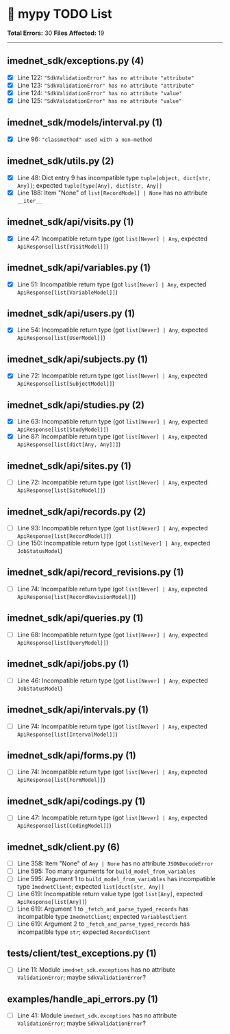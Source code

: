 # **📝 mypy TODO List**

**Total Errors:** 30
**Files Affected:** 19

---

## imednet_sdk/exceptions.py (4)

- [x] Line 122: `"SdkValidationError" has no attribute "attribute"`
- [x] Line 123: `"SdkValidationError" has no attribute "attribute"`
- [x] Line 124: `"SdkValidationError" has no attribute "value"`
- [x] Line 125: `"SdkValidationError" has no attribute "value"`

## imednet_sdk/models/interval.py (1)

- [x] Line 96: `"classmethod" used with a non-method`

## imednet_sdk/utils.py (2)

- [x] Line 48: Dict entry 9 has incompatible type `tuple[object, dict[str, Any]]`; expected `tuple[type[Any], dict[str, Any]]`
- [x] Line 188: Item "None" of `list[RecordModel] | None` has no attribute `__iter__`

## imednet_sdk/api/visits.py (1)

- [x] Line 47: Incompatible return type (got `list[Never] | Any`, expected `ApiResponse[list[VisitModel]]`)

## imednet_sdk/api/variables.py (1)

- [x] Line 51: Incompatible return type (got `list[Never] | Any`, expected `ApiResponse[list[VariableModel]]`)

## imednet_sdk/api/users.py (1)

- [x] Line 54: Incompatible return type (got `list[Never] | Any`, expected `ApiResponse[list[UserModel]]`)

## imednet_sdk/api/subjects.py (1)

- [x] Line 72: Incompatible return type (got `list[Never] | Any`, expected `ApiResponse[list[SubjectModel]]`)

## imednet_sdk/api/studies.py (2)

- [x] Line 63: Incompatible return type (got `list[Never] | Any`, expected `ApiResponse[list[StudyModel]]`)
- [x] Line 87: Incompatible return type (got `list[Never] | Any`, expected `ApiResponse[list[dict[Any, Any]]]`)

## imednet_sdk/api/sites.py (1)

- [ ] Line 72: Incompatible return type (got `list[Never] | Any`, expected `ApiResponse[list[SiteModel]]`)

## imednet_sdk/api/records.py (2)

- [ ] Line 93: Incompatible return type (got `list[Never] | Any`, expected `ApiResponse[list[RecordModel]]`)
- [ ] Line 150: Incompatible return type (got `list[Never] | Any`, expected `JobStatusModel`)

## imednet_sdk/api/record_revisions.py (1)

- [ ] Line 74: Incompatible return type (got `list[Never] | Any`, expected `ApiResponse[list[RecordRevisionModel]]`)

## imednet_sdk/api/queries.py (1)

- [ ] Line 68: Incompatible return type (got `list[Never] | Any`, expected `ApiResponse[list[QueryModel]]`)

## imednet_sdk/api/jobs.py (1)

- [ ] Line 46: Incompatible return type (got `list[Never] | Any`, expected `JobStatusModel`)

## imednet_sdk/api/intervals.py (1)

- [ ] Line 74: Incompatible return type (got `list[Never] | Any`, expected `ApiResponse[list[IntervalModel]]`)

## imednet_sdk/api/forms.py (1)

- [ ] Line 74: Incompatible return type (got `list[Never] | Any`, expected `ApiResponse[list[FormModel]]`)

## imednet_sdk/api/codings.py (1)

- [ ] Line 47: Incompatible return type (got `list[Never] | Any`, expected `ApiResponse[list[CodingModel]]`)

## imednet_sdk/client.py (6)

- [ ] Line 358: Item "None" of `Any | None` has no attribute `JSONDecodeError`
- [ ] Line 595: Too many arguments for `build_model_from_variables`
- [ ] Line 595: Argument 1 to `build_model_from_variables` has incompatible type `ImednetClient`; expected `list[dict[str, Any]]`
- [ ] Line 619: Incompatible return value type (got `list[Any]`, expected `ApiResponse[list[Any]]`)
- [ ] Line 619: Argument 1 to `_fetch_and_parse_typed_records` has incompatible type `ImednetClient`; expected `VariablesClient`
- [ ] Line 619: Argument 2 to `_fetch_and_parse_typed_records` has incompatible type `str`; expected `RecordsClient`

## tests/client/test_exceptions.py (1)

- [ ] Line 11: Module `imednet_sdk.exceptions` has no attribute `ValidationError`; maybe `SdkValidationError`?

## examples/handle_api_errors.py (1)

- [ ] Line 41: Module `imednet_sdk.exceptions` has no attribute `ValidationError`; maybe `SdkValidationError`?
